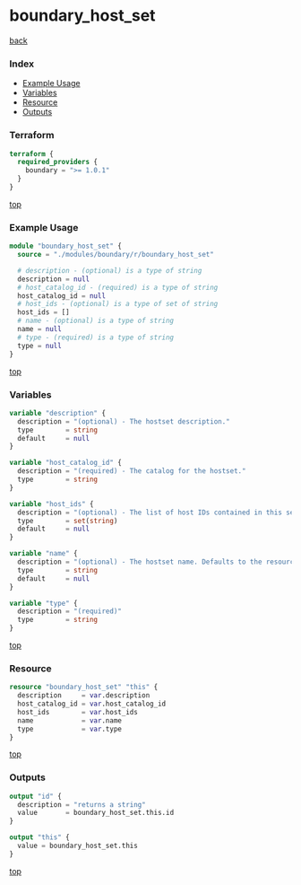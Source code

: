 # boundary_host_set

[back](../boundary.md)

### Index

- [Example Usage](#example-usage)
- [Variables](#variables)
- [Resource](#resource)
- [Outputs](#outputs)

### Terraform

```terraform
terraform {
  required_providers {
    boundary = ">= 1.0.1"
  }
}
```

[top](#index)

### Example Usage

```terraform
module "boundary_host_set" {
  source = "./modules/boundary/r/boundary_host_set"

  # description - (optional) is a type of string
  description = null
  # host_catalog_id - (required) is a type of string
  host_catalog_id = null
  # host_ids - (optional) is a type of set of string
  host_ids = []
  # name - (optional) is a type of string
  name = null
  # type - (required) is a type of string
  type = null
}
```

[top](#index)

### Variables

```terraform
variable "description" {
  description = "(optional) - The hostset description."
  type        = string
  default     = null
}

variable "host_catalog_id" {
  description = "(required) - The catalog for the hostset."
  type        = string
}

variable "host_ids" {
  description = "(optional) - The list of host IDs contained in this set."
  type        = set(string)
  default     = null
}

variable "name" {
  description = "(optional) - The hostset name. Defaults to the resource name."
  type        = string
  default     = null
}

variable "type" {
  description = "(required)"
  type        = string
}
```

[top](#index)

### Resource

```terraform
resource "boundary_host_set" "this" {
  description     = var.description
  host_catalog_id = var.host_catalog_id
  host_ids        = var.host_ids
  name            = var.name
  type            = var.type
}
```

[top](#index)

### Outputs

```terraform
output "id" {
  description = "returns a string"
  value       = boundary_host_set.this.id
}

output "this" {
  value = boundary_host_set.this
}
```

[top](#index)